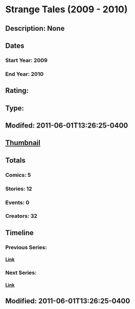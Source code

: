 # Strange Tales (2009 - 2010)
## Description: None
## Dates
### Start Year: 2009
### End Year: 2010
## Rating: 
## Type: 
## Modifed: 2011-06-01T13:26:25-0400
## [Thumbnail](http://i.annihil.us/u/prod/marvel/i/mg/6/50/4bb3b725e7418.jpg)
## Totals
### Comics: 5
### Stories: 12
### Events: 0
### Creators: 32
## Timeline
### Previous Series: 
#### [Link]()
### Next Series: 
#### [Link]()
## Modified: 2011-06-01T13:26:25-0400